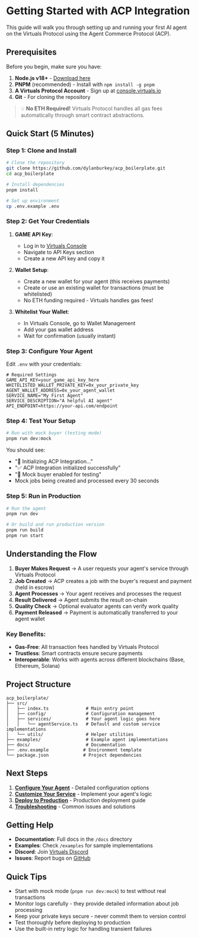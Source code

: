 # Getting Started with ACP Integration

This guide will walk you through setting up and running your first AI agent on the Virtuals Protocol using the Agent Commerce Protocol (ACP).

## Prerequisites

Before you begin, make sure you have:

1. **Node.js v18+** - [Download here](https://nodejs.org/)
2. **PNPM** (recommended) - Install with `npm install -g pnpm`
3. **A Virtuals Protocol Account** - Sign up at [console.virtuals.io](https://console.virtuals.io)
4. **Git** - For cloning the repository

> 💡 **No ETH Required!** Virtuals Protocol handles all gas fees automatically through smart contract abstractions.


## Quick Start (5 Minutes)

### Step 1: Clone and Install

```bash
# Clone the repository
git clone https://github.com/dylanburkey/acp_boilerplate.git
cd acp_boilerplate

# Install dependencies
pnpm install

# Set up environment
cp .env.example .env
```

### Step 2: Get Your Credentials

1. **GAME API Key**:
   - Log in to [Virtuals Console](https://console.virtuals.io)
   - Navigate to API Keys section
   - Create a new API key and copy it

2. **Wallet Setup**:
   - Create a new wallet for your agent (this receives payments)
   - Create or use an existing wallet for transactions (must be whitelisted)
   - No ETH funding required - Virtuals handles gas fees!

3. **Whitelist Your Wallet**:
   - In Virtuals Console, go to Wallet Management
   - Add your gas wallet address
   - Wait for confirmation (usually instant)

### Step 3: Configure Your Agent

Edit `.env` with your credentials:

```env
# Required Settings
GAME_API_KEY=your_game_api_key_here
WHITELISTED_WALLET_PRIVATE_KEY=0x_your_private_key
AGENT_WALLET_ADDRESS=0x_your_agent_wallet
SERVICE_NAME="My First Agent"
SERVICE_DESCRIPTION="A helpful AI agent"
API_ENDPOINT=https://your-api.com/endpoint
```

### Step 4: Test Your Setup

```bash
# Run with mock buyer (testing mode)
pnpm run dev:mock
```

You should see:
- "🚀 Initializing ACP Integration..."
- "✅ ACP Integration initialized successfully"
- "🧪 Mock buyer enabled for testing"
- Mock jobs being created and processed every 30 seconds

### Step 5: Run in Production

```bash
# Run the agent
pnpm run dev

# Or build and run production version
pnpm run build
pnpm run start
```

## Understanding the Flow

1. **Buyer Makes Request** → A user requests your agent's service through Virtuals Protocol
2. **Job Created** → ACP creates a job with the buyer's request and payment (held in escrow)
3. **Agent Processes** → Your agent receives and processes the request
4. **Result Delivered** → Agent submits the result on-chain
5. **Quality Check** → Optional evaluator agents can verify work quality
6. **Payment Released** → Payment is automatically transferred to your agent wallet

### Key Benefits:
- **Gas-Free**: All transaction fees handled by Virtuals Protocol
- **Trustless**: Smart contracts ensure secure payments
- **Interoperable**: Works with agents across different blockchains (Base, Ethereum, Solana)

## Project Structure

```
acp_boilerplate/
├── src/
│   ├── index.ts              # Main entry point
│   ├── config/               # Configuration management
│   ├── services/             # Your agent logic goes here
│   │   └── agentService.ts   # Default and custom service implementations
│   └── utils/                # Helper utilities
├── examples/                 # Example agent implementations
├── docs/                     # Documentation
├── .env.example             # Environment template
└── package.json             # Project dependencies
```

## Next Steps

1. **[Configure Your Agent](./configuration.md)** - Detailed configuration options
2. **[Customize Your Service](./customization.md)** - Implement your agent's logic
3. **[Deploy to Production](./deployment.md)** - Production deployment guide
4. **[Troubleshooting](./troubleshooting.md)** - Common issues and solutions

## Getting Help

- **Documentation**: Full docs in the `/docs` directory
- **Examples**: Check `/examples` for sample implementations
- **Discord**: Join [Virtuals Discord](https://discord.gg/virtuals)
- **Issues**: Report bugs on [GitHub](https://github.com/dylanburkey/acp_boilerplate/issues)

## Quick Tips

- Start with mock mode (`pnpm run dev:mock`) to test without real transactions
- Monitor logs carefully - they provide detailed information about job processing
- Keep your private keys secure - never commit them to version control
- Test thoroughly before deploying to production
- Use the built-in retry logic for handling transient failures